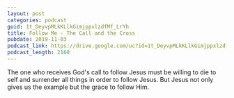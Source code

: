 ```yaml
---
layout: post
categories: podcast
guid: 1t_DeyvpMLkKLlkGimjppxlzdfMf_LrYh
title: Follow Me - The Call and the Cross
pubdate: 2019-11-03
podcast_link: https://drive.google.com/uc?id=1t_DeyvpMLkKLlkGimjppxlzdfMf_LrYh
podcast_length: 2160 
---
```


The one who receives God's call to follow Jesus must be willing to die to self and surrender all things in order to follow Jesus. But Jesus not only gives us the example but the grace to follow Him.
